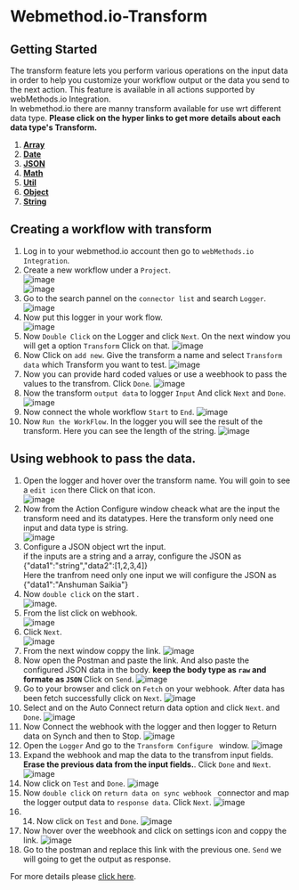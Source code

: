 # Webmethod.io-Transform
## Getting Started
The transform feature lets you perform various operations on the input data in order to help you customize your workflow output or the data you send to the next action. This feature is available in all actions supported by webMethods.io Integration. <br/>
In webmethod.io there are manny transform available for use wrt different data type. <b>Please click on the hyper links to get more details about each data type's Transform. </b>
1. <b>[Array](https://github.com/SoftwareAG/Transform-Array)</b>
2. <b>[Date](https://github.com/SoftwareAG/Transform-Date)</b>
3. <b>[JSON](https://github.com/SoftwareAG/Transform-JSON)</b>
4. <b>[Math](https://github.com/SoftwareAG/Transform-Math)</b>
5. <b>[Util](https://github.com/SoftwareAG/Transform-Util)</b>
6. <b>[Object](https://github.com/SoftwareAG/Transform-Object)</b>
7. <b>[String](https://github.com/SoftwareAG/Transform-String)</b><br/>

## Creating a workflow with transform
1. Log in to your webmethod.io account then go to `webMethods.io Integration`.
2. Create a new workflow under a `Project`.<br/>
![image](https://user-images.githubusercontent.com/60179170/89011752-887bea00-d32e-11ea-83a2-7c6d9196702b.png)<br/>
![image](https://user-images.githubusercontent.com/60179170/89011807-aba69980-d32e-11ea-8f69-557fc494085c.png)<br/>
3. Go to the search pannel on the `connector list` and search `Logger`.<br/>
![image](https://user-images.githubusercontent.com/60179170/89011920-e3154600-d32e-11ea-8d97-f9f839270b7e.png)
4. Now put this logger in your work flow.<br/>
![image](https://user-images.githubusercontent.com/60179170/89012007-07712280-d32f-11ea-9ce8-a8431d98ccec.png)
5. Now `Double Click` on the Logger and click `Next`. On the next window you will get a option `Transform` Click on that.
![image](https://user-images.githubusercontent.com/60179170/89012186-5b7c0700-d32f-11ea-9ba7-37cd3a1c6158.png)
6. Now Click on `add new`. Give the transform a name and select `Transform data` which Transform you want to test. 
![image](https://user-images.githubusercontent.com/60179170/89012757-5075a680-d330-11ea-8380-edf6d69a99f3.png)
7. Now you can provide hard coded values or use a weebhook to pass the values to the transfrom. Click `Done`. 
![image](https://user-images.githubusercontent.com/60179170/89012880-8a46ad00-d330-11ea-8cd2-e88fe525078f.png)
8. Now the transform `output data` to logger `Input` And click `Next` and `Done`.
![image](https://user-images.githubusercontent.com/60179170/89012936-a2b6c780-d330-11ea-9e21-6c71a7dc31cf.png)
9. Now connect the whole workflow `Start` to `End`.
![image](https://user-images.githubusercontent.com/60179170/89013103-ee697100-d330-11ea-817f-44d845020180.png)
10. Now `Run the WorkFlow`. In the logger you will see the result of the transform. Here you can see the length of the string.
![image](https://user-images.githubusercontent.com/60179170/89013245-2ec8ef00-d331-11ea-8127-9d8b7a4ad499.png)

## Using webhook to pass the data.
1. Open the logger and hover over the transform name. You will goin to see a `edit icon` there Click on that icon.<br/>
![image](https://user-images.githubusercontent.com/60179170/89014430-1fe33c00-d333-11ea-9f34-f66e00ee1e4c.png)
2. Now from the Action Configure window cheack what are the input the transform need and its datatypes. Here the transform only need one input and data type is string.<br/>
![image](https://user-images.githubusercontent.com/60179170/89014614-62a51400-d333-11ea-8b4e-d40906093bfb.png)
3. Configure a JSON object wrt the input. <br/>
if the inputs are a string and a array, configure the JSON as <br/>
{"data1":"string","data2":[1,2,3,4]}<br/>
Here the tranfrom need only one input we will configure the JSON as <br/>
{"data1":"Anshuman Saikia"}
4. Now `double click` on the start .<br/>
![image](https://user-images.githubusercontent.com/60179170/88809305-9700bf00-d1d1-11ea-91a2-235dfaf46578.png).
5. From the list click on webhook.<br/>
![image](https://user-images.githubusercontent.com/60179170/89008115-b447a180-d327-11ea-8fbe-e0c48f8f8a92.png)
6. Click `Next`.<br/>
![image](https://user-images.githubusercontent.com/60179170/88910377-05995780-d27a-11ea-99cc-b472dac0f0ef.png)
7. From the next window coppy the link.
![image](https://user-images.githubusercontent.com/60179170/89015385-93d21400-d334-11ea-9b1f-1b30cac54687.png)
8. Now open the Postman and paste the link. And also paste the configured JSON data in the body. <b> keep the body type as `raw` and formate as `JSON` </b>
Click on `Send`.
![image](https://user-images.githubusercontent.com/60179170/89015717-21156880-d335-11ea-9fd9-9f2498a4ec6d.png)
9. Go to your browser and click on `Fetch` on your webhook. After data has been fetch successfully click on `Next`.
![image](https://user-images.githubusercontent.com/60179170/89016124-cd574f00-d335-11ea-8699-6a6f7adcb6be.png)
10. Select and on the Auto Connect return data option and click `Next`. and `Done`.
![image](https://user-images.githubusercontent.com/60179170/89016300-1f987000-d336-11ea-9615-34f804fd620c.png)
11. Now Connect the webhook with the logger and then logger to Return data on Synch and then to Stop.
![image](https://user-images.githubusercontent.com/60179170/89016432-5c646700-d336-11ea-9f2f-fa3fde42d92f.png)
12. Open the `Logger` And go to the `Transform Configure ` window.
![image](https://user-images.githubusercontent.com/60179170/89016544-83229d80-d336-11ea-8c3b-f49eee4e7d54.png)
13. Expand the webhook and map the data to the transfrom input fields. <b> Erase the previous data from the input fields.</b>. Click `Done` and `Next`.
![image](https://user-images.githubusercontent.com/60179170/89016708-cbda5680-d336-11ea-8102-52ad46fb908c.png)
14. Now click on `Test` and `Done`. 
![image](https://user-images.githubusercontent.com/60179170/89017258-a4d05480-d337-11ea-917c-7ff5d8d31deb.png)
15. Now `double click` on  `return data on sync webhook ` connector and map the logger output data to `response data`. Click `Next`. 
![image](https://user-images.githubusercontent.com/60179170/89016785-ef050600-d336-11ea-8587-3a9d9a2792ce.png)
16. 14. Now click on `Test` and `Done`. 
![image](https://user-images.githubusercontent.com/60179170/89017355-d0533f00-d337-11ea-865d-490610b9f6a0.png)
17. Now hover over the weebhook and click on settings icon and coppy the link.
![image](https://user-images.githubusercontent.com/60179170/89017520-0b557280-d338-11ea-93ca-a507d1d4c155.png)
18. Go to the postman and replace this link with the previous one. `Send` we will going to get the output as response.



For more details please [click here](https://docs.webmethods.io/integration/additional_features/data_transformation/#gsc.tab=0).
